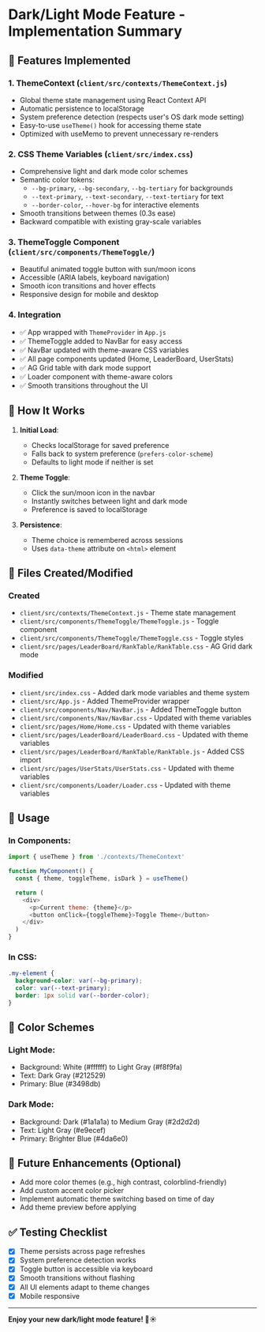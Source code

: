 # Dark/Light Mode Feature - Implementation Summary

## 🎨 Features Implemented

### 1. **ThemeContext** (`client/src/contexts/ThemeContext.js`)

- Global theme state management using React Context API
- Automatic persistence to localStorage
- System preference detection (respects user's OS dark mode setting)
- Easy-to-use `useTheme()` hook for accessing theme state
- Optimized with useMemo to prevent unnecessary re-renders

### 2. **CSS Theme Variables** (`client/src/index.css`)

- Comprehensive light and dark mode color schemes
- Semantic color tokens:
  - `--bg-primary`, `--bg-secondary`, `--bg-tertiary` for backgrounds
  - `--text-primary`, `--text-secondary`, `--text-tertiary` for text
  - `--border-color`, `--hover-bg` for interactive elements
- Smooth transitions between themes (0.3s ease)
- Backward compatible with existing gray-scale variables

### 3. **ThemeToggle Component** (`client/src/components/ThemeToggle/`)

- Beautiful animated toggle button with sun/moon icons
- Accessible (ARIA labels, keyboard navigation)
- Smooth icon transitions and hover effects
- Responsive design for mobile and desktop

### 4. **Integration**

- ✅ App wrapped with `ThemeProvider` in `App.js`
- ✅ ThemeToggle added to NavBar for easy access
- ✅ NavBar updated with theme-aware CSS variables
- ✅ All page components updated (Home, LeaderBoard, UserStats)
- ✅ AG Grid table with dark mode support
- ✅ Loader component with theme-aware colors
- ✅ Smooth transitions throughout the UI

## 🚀 How It Works

1. **Initial Load**:
   - Checks localStorage for saved preference
   - Falls back to system preference (`prefers-color-scheme`)
   - Defaults to light mode if neither is set

2. **Theme Toggle**:
   - Click the sun/moon icon in the navbar
   - Instantly switches between light and dark mode
   - Preference is saved to localStorage

3. **Persistence**:
   - Theme choice is remembered across sessions
   - Uses `data-theme` attribute on `<html>` element

## 📁 Files Created/Modified

### Created

- `client/src/contexts/ThemeContext.js` - Theme state management
- `client/src/components/ThemeToggle/ThemeToggle.js` - Toggle component
- `client/src/components/ThemeToggle/ThemeToggle.css` - Toggle styles
- `client/src/pages/LeaderBoard/RankTable/RankTable.css` - AG Grid dark mode

### Modified

- `client/src/index.css` - Added dark mode variables and theme system
- `client/src/App.js` - Added ThemeProvider wrapper
- `client/src/components/Nav/NavBar.js` - Added ThemeToggle button
- `client/src/components/Nav/NavBar.css` - Updated with theme variables
- `client/src/pages/Home/Home.css` - Updated with theme variables
- `client/src/pages/LeaderBoard/LeaderBoard.css` - Updated with theme variables
- `client/src/pages/LeaderBoard/RankTable/RankTable.js` - Added CSS import
- `client/src/pages/UserStats/UserStats.css` - Updated with theme variables
- `client/src/components/Loader/Loader.css` - Updated with theme variables

## 🎯 Usage

### In Components:

```javascript
import { useTheme } from './contexts/ThemeContext'

function MyComponent() {
  const { theme, toggleTheme, isDark } = useTheme()

  return (
    <div>
      <p>Current theme: {theme}</p>
      <button onClick={toggleTheme}>Toggle Theme</button>
    </div>
  )
}
```

### In CSS:

```css
.my-element {
  background-color: var(--bg-primary);
  color: var(--text-primary);
  border: 1px solid var(--border-color);
}
```

## 🎨 Color Schemes

### Light Mode:

- Background: White (#ffffff) to Light Gray (#f8f9fa)
- Text: Dark Gray (#212529)
- Primary: Blue (#3498db)

### Dark Mode:

- Background: Dark (#1a1a1a) to Medium Gray (#2d2d2d)
- Text: Light Gray (#e9ecef)
- Primary: Brighter Blue (#4da6e0)

## 🔧 Future Enhancements (Optional)

- Add more color themes (e.g., high contrast, colorblind-friendly)
- Add custom accent color picker
- Implement automatic theme switching based on time of day
- Add theme preview before applying

## ✅ Testing Checklist

- [x] Theme persists across page refreshes
- [x] System preference detection works
- [x] Toggle button is accessible via keyboard
- [x] Smooth transitions without flashing
- [x] All UI elements adapt to theme changes
- [x] Mobile responsive

---

**Enjoy your new dark/light mode feature! 🌙☀️**
